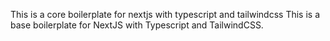 This is a core boilerplate for nextjs with typescript and tailwindcss
This is a base boilerplate for NextJS with Typescript and TailwindCSS.